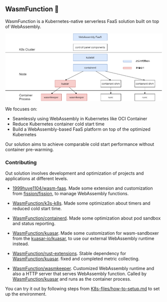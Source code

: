 ## WasmFunction 👋

WasmFunction is a Kubernetes-native serverless FaaS solution built on top of WebAssembly.

![WasmFunction Architecture](wasmfunction.png)

We focuses on:

- Seamlessly using WebAssembly in Kubernetes like OCI Container
- Reduce Kubernetes container cold start time
- Build a WebAssembly-based FaaS platform on top of the optimized Kubernetes

Our solution aims to achieve comparable cold start performance without container pre-warming.

### Contributing

Out solution involves development and optimization of projects and applications at different levels.

- [1999huye1104/wasm-faas](https://github.com/1999huye1104/wasm-faas). Made some extension and customization from [fission/fission](https://github.com/fission/fission), to manage WebAssembly functions.

- [WasmFunction/k3s-k8s](https://github.com/WasmFunction/k3s-k8s). Made some optimization about timers and reduced cold start time.
- [WasmFunction/containerd](https://github.com/WasmFunction/containerd). Made some optimization about pod sandbox and status reporting.
- [WasmFunction/kuasar](https://github.com/WasmFunction/kuasar). Made some customization for wasm-sandboxer from  the [kuasar-io/kuasar](https://github.com/kuasar-io/kuasar), to use our external WebAssembly runtime instead.
- [WasmFunction/rust-extensions](https://github.com/WasmFunction/rust-extensions). Stable dependency for [WasmFunction/kuasar](https://github.com/WasmFunction/kuasar). fixed and completed metric collecting.
- [WasmFunction/wasmkeeper](https://github.com/WasmFunction/wasmkeeper). Customized WebAssembly runtime and also a HTTP server that serves WebAssembly function. Called by  [WasmFunction/kuasar](https://github.com/WasmFunction/kuasar) and runs as the container process.

You can try it out by following steps from [K8s-files/how-to-setup.md](https://github.com/WasmFunction/K8s-files/blob/main/how-to-setup.md) to set up the environment.
